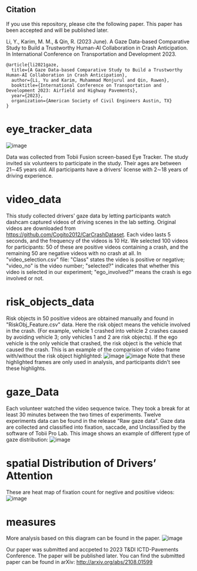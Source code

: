 ## Citation
If you use this repository, please cite the following paper. This paper has been accepted and will be published later.

Li, Y., Karim, M. M., & Qin, R. (2023 June). A Gaze Data-based Comparative Study to Build a Trustworthy Human-AI Collaboration in Crash Anticipation. In International Conference on Transportation and Development 2023.

~~~~  
@article{li2021gaze,
  title={A Gaze Data-based Comparative Study to Build a Trustworthy Human-AI Collaboration in Crash Anticipation},
  author={Li, Yu and Karim, Muhammad Monjurul and Qin, Ruwen},
  booktitle={International Conference on Transportation and Development 2023: Airfield and Highway Pavements},
  year={2023},
  organization={American Society of Civil Engineers Austin, TX}
}
~~~~
# eye_tracker_data
![image](https://github.com/yuli1102/eye_tracker_data/assets/44143351/605e2c21-e020-4ce6-9774-8f9c70746242)

Data was collected from Tobii Fusion screen-based Eye Tracker. The study invited six volunteers to participate in the study. Their ages are between 21∼45 years old. All participants have a drivers' license with 2∼18 years of driving experience. 

# video_data
This study collected drivers' gaze data by letting participants watch dashcam captured videos of driving scenes in the lab setting. 
Original videos are downloaded from https://github.com/Cogito2012/CarCrashDataset. Each video lasts 5 seconds, and the frequency of the videos is 10 Hz.
We selected 100 videos for participants: 50 of these are positive videos containing a crash, and the remaining 50 are negative videos with no crash at all. 
In "video_selection.csv" file: "Class" states the video is positive or negative; "video_no" is the video number; "selected?" indicates that whether this video is selected in our experiment; "ego_involved?" means the crash is ego involved or not. 

# risk_objects_data
Risk objects in 50 positive videos are obtained manually and found in "RiskObj_Feature.csv" data. Here the risk object means the vehicle involved in the crash. (For example, vehicle 1 crashed into vehicle 2 crashes caused by avoiding vehicle 3; only vehicles 1 and 2 are risk objects).  If the ego vehicle is the only vehicle that crashed, the risk object is the vehicle that caused the crash. 
This is an example of the comparision of video frame with/without the risk object highlighted:
![image](https://github.com/yuli1102/eye_tracker_data/assets/44143351/dbb3da20-d294-4cc7-9caf-0d3bf21c78cb)
![image](https://github.com/yuli1102/eye_tracker_data/assets/44143351/be72a1da-f8ac-48b8-a778-2f5efed977c7)
Note that these highlighted frames are only used in analysis, and participants didn't see these highlights. 

# gaze_Data
Each volunteer watched the video sequence twice. They took a break for at least 30 minutes between the two times of experiments. Twelve experiments data can be found in the release "Raw gaze data". Gaze data are collected and classified into fixation, saccade, and Unclassified by the software of Tobii Pro Lab. This image shows an example of different type of gaze distribution:
![image](https://github.com/yuli1102/eye_tracker_data/assets/44143351/934db619-5379-42ee-96fd-bda3a115710e)

# spatial Distribution of Drivers’ Attention
These are heat map of fixation count for negtive and positiive videos:
![image](https://github.com/yuli1102/eye_tracker_data/assets/44143351/334b2466-21a7-490f-b810-f2ff4d70dd33)

# measures
More analysis based on this diagram can be found in the paper. 
![image](https://github.com/yuli1102/eye_tracker_data/assets/44143351/dc363cf2-2b06-4481-925c-bc9de93a060c)

Our paper was submitted and accpeted to 2023 T&DI ICTD-Pavements Conference. The paper will be published later. You can find the submitted paper can be found in arXiv: http://arxiv.org/abs/2108.01599

